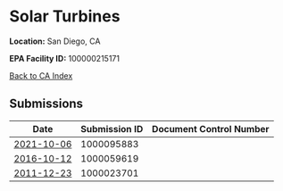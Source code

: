# Solar Turbines 

**Location:** San Diego, CA

**EPA Facility ID:** 100000215171

[Back to CA Index](../../index.md)

## Submissions

| Date | Submission ID | Document Control Number |
|------|--------------|-------------------------|
| [2021-10-06](submissions/1000095883.md) | 1000095883 |  |
| [2016-10-12](submissions/1000059619.md) | 1000059619 |  |
| [2011-12-23](submissions/1000023701.md) | 1000023701 |  |
